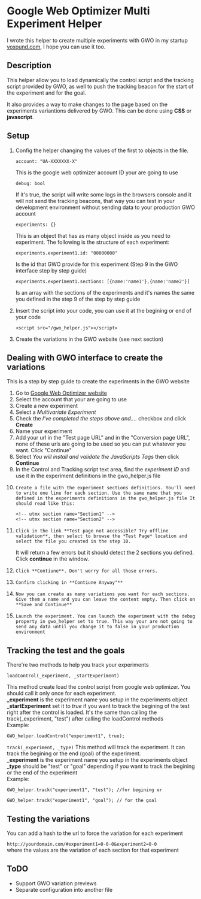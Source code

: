 Google Web Optimizer Multi Experiment Helper
============================================
I wrote this helper to create multiple experiments with GWO in my startup [voxound.com](http://www.voxound.com "Voxound"), I hope you can use it too.

Description
-----------
This helper allow you to load dynamically the control script and the tracking script provided by GWO, as well to push the tracking beacon for the start of the experiment and for the goal.

It also provides a way to make changes to the page based on the experiments variantions delivered by GWO. This can be done using **CSS** or **javascript**.

Setup
-----
1.	Config the helper changing the values of the first to objects in the file.

	`account: "UA-XXXXXXX-X"`  
	
	This is the google web optimizer account ID your are going to use

	`debug: bool`

	If it's true, the script will write some logs in the browsers console and it will not send the tracking beacons, that way you can test in your development environment without sending data to your production GWO account

	`experiments: {}`

	This is an object that has as many object inside as you need to experiment. The following is the structure of each experiment:

	`experiments.experiment1.id: "00000000"`
	 
	Is the id that GWO provide for this experiment (Step 9 in the GWO interface step by step guide)
	
	`experiments.experiment1.sections: [{name:'name1'},{name:'name2'}]`
	
	Is an array with the sections of the experiments and it's names the same you defined in the step 9 of the step by step guide

2. Insert the script into your code, you can use it at the begining or end of your code

	`<script src="/gwo_helper.js"></script>`

3. Create the variations in the GWO website (see next section)


Dealing with GWO interface to create the variations
---------------------------------------------------
This is a step by step guide to create the experiments in the GWO website

1. 	Go to [Google Web Optimizer website](http://www.google.com/websiteoptimizer "Google Web Optimizer") 
2. 	Select the account that your are going to use
3. 	Create a new experiment
4. 	Select a *Multivariate Experiment*
5. 	Check the *I've completed the steps above and....* checkbox and click **Create**
6. 	Name your experiment
7. 	Add your url in the "Test page URL" and in the "Conversion page URL", none of these urls are going to be used so you can put whatever you want. Click "Continue"
8.	Select *You will install and validate the JavaScripts Tags* then click **Continue**
9. 	In the Control and Tracking script text area, find the *experiment ID* and use it in the experiment definitions in the gwo_helper.js file
10. 	Create a file with the experiment sections definitions. You'll need to write one line for each section. Use the same name that you defined in the experiments definitions in the gwo_helper.js file It should read like this:
	
		<!-- utmx section name="Section1" -->
		<!-- utmx section name="Section2" -->

11. 	Click in the link **Test page not accessible? Try offline validation**, then select to browse the *Test Page* location and select the file you created in the step 10.
	It will return a few errors but it should detect the 2 sections you defined. Click **continue** in the window.
12. 	Click **Contiune**. Don't worry for all those errors.
13. 	Confirm clicking in **Contiune Anyway"**
14. 	Now you can create as many variations you want for each sections. Give them a name and you can leave the content empty. Then click on **Save and Continue**
15. 	Launch the experiment. You can launch the experiment with the debug property in gwo_helper set to true. This way your are not going to send any data until you change it to false in your production environment

Tracking the test and the goals
-------------------------------
There're two methods to help you track your experiments

	loadControl(_experiment, _startExperiment)
	
This method create load the control script from google web optimizer. You should call it only once for each experiment.  
**_experiment** is the experiment name you setup in the experiments object  
**_startExperiment** set it to *true* if you want to track the begining of the test right after the control is loaded. It's the same than calling the track(_experiment, "test") after calling the loadControl methods  
Example:  
	 
	GWO_helper.loadControl("experiment1", true);  

`track(_experiment, _type)`
This method will track the experiment. It can track the begining or the end (goal) of the experiment.  
**_experiment** is the experiment name you setup in the experiments object  
**_type** should be "test" or "goal" depending if you want to track the begining or the end of the experiment  
Example:
	
	GWO_helper.track("experiment1", "test"); //for begining or
	
	GWO_helper.track("experiment1", "goal"); // for the goal

Testing the variations
----------------------
You can add a hash to the url to force the variation for each experiment

`http://yourdomain.com/#experiment1=0-0-0&experiment2=0-0`  
where the values are the variation of each section for that experiment

ToDO
----
*	Support GWO variation previews
*	Separate configuration into another file

